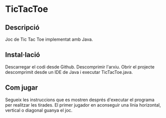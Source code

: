 # TicTacToe


## Descripció

Joc de Tic Tac Toe implementat amb Java.


## Instal·lació

Descarregar el codi desde Github.
Descomprimir l'arxiu.
Obrir el projecte descomprimit desde un IDE de Java i executar TicTacToe.java.


## Com jugar

Segueix les instruccions que es mostren després d'executar el programa per realitzar les tirades.
El primer jugador en aconseguir una línia horizontal, vertical o diagonal guanya el joc.
